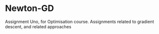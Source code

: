# Newton-GD
Assignment Uno, for Optimisation course. Assignments related to gradient descent, and related approaches
